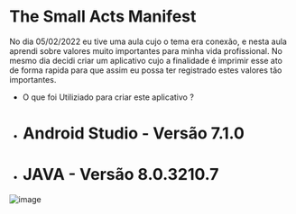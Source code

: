 # The Small Acts Manifest
No dia 05/02/2022 eu tive uma aula cujo o tema era conexão, e nesta aula aprendi sobre valores muito importantes para minha vida profissional.
No mesmo dia decidi criar um aplicativo cujo a finalidade é imprimir esse ato de forma rapida para que assim eu possa ter registrado estes valores tão importantes.

- O que foi Utiliziado para criar este aplicativo ? 
- # Android Studio - Versão 7.1.0
- # JAVA - Versão 8.0.3210.7

![image](https://user-images.githubusercontent.com/97804377/152655815-233d45d5-587b-4b30-8005-514251de82f3.png)
